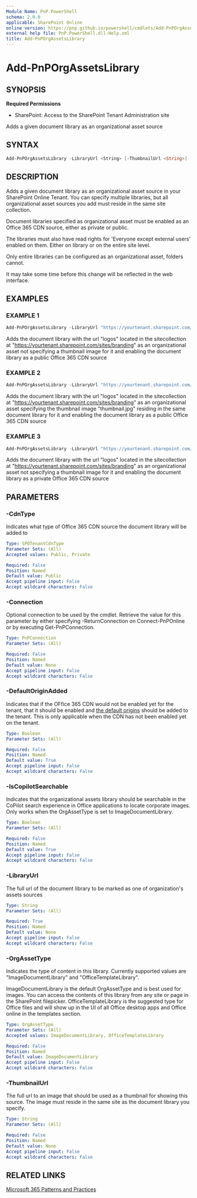 ```yaml
---
Module Name: PnP.PowerShell
schema: 2.0.0
applicable: SharePoint Online
online version: https://pnp.github.io/powershell/cmdlets/Add-PnPOrgAssetsLibrary.html
external help file: PnP.PowerShell.dll-Help.xml
title: Add-PnPOrgAssetsLibrary
---
```

  
# Add-PnPOrgAssetsLibrary

## SYNOPSIS

**Required Permissions**

* SharePoint: Access to the SharePoint Tenant Administration site

Adds a given document library as an organizational asset source

## SYNTAX

```powershell
Add-PnPOrgAssetsLibrary -LibraryUrl <String> [-ThumbnailUrl <String>] [-CdnType <SPOTenantCdnType>] [-OrgAssetType <OrgAssetType>] [-DefaultOriginAdded <bool>] [-IsCopilotSearchable <bool>] [-Connection <PnPConnection>] 
```

## DESCRIPTION
Adds a given document library as an organizational asset source in your SharePoint Online Tenant. You can specify multiple libraries, but all organizational asset sources you add must reside in the same site collection.

Document libraries specified as organizational asset must be enabled as an Office 365 CDN source, either as private or public.

The libraries must also have read rights for 'Everyone except external users' enabled on them. Either on library or on the entire site level.

Only entire libraries can be configured as an organizational asset, folders cannot.

It may take some time before this change will be reflected in the web interface.

## EXAMPLES

### EXAMPLE 1
```powershell
Add-PnPOrgAssetsLibrary -LibraryUrl "https://yourtenant.sharepoint.com/sites/branding/logos"
```

Adds the document library with the url "logos" located in the sitecollection at "https://yourtenant.sharepoint.com/sites/branding" as an organizational asset not specifying a thumbnail image for it and enabling the document library as a public Office 365 CDN source

### EXAMPLE 2
```powershell
Add-PnPOrgAssetsLibrary -LibraryUrl "https://yourtenant.sharepoint.com/sites/branding/logos" -ThumbnailUrl "https://yourtenant.sharepoint.com/sites/branding/logos/thumbnail.jpg"
```

Adds the document library with the url "logos" located in the sitecollection at "https://yourtenant.sharepoint.com/sites/branding" as an organizational asset specifying the thumbnail image "thumbnail.jpg" residing in the same document library for it and enabling the document library as a public Office 365 CDN source

### EXAMPLE 3
```powershell
Add-PnPOrgAssetsLibrary -LibraryUrl "https://yourtenant.sharepoint.com/sites/branding/logos" -CdnType Private
```

Adds the document library with the url "logos" located in the sitecollection at "https://yourtenant.sharepoint.com/sites/branding" as an organizational asset not specifying a thumbnail image for it and enabling the document library as a private Office 365 CDN source

## PARAMETERS

### -CdnType
Indicates what type of Office 365 CDN source the document library will be added to

```yaml
Type: SPOTenantCdnType
Parameter Sets: (All)
Accepted values: Public, Private

Required: False
Position: Named
Default value: Public
Accept pipeline input: False
Accept wildcard characters: False
```

### -Connection
Optional connection to be used by the cmdlet. Retrieve the value for this parameter by either specifying -ReturnConnection on Connect-PnPOnline or by executing Get-PnPConnection.

```yaml
Type: PnPConnection
Parameter Sets: (All)

Required: False
Position: Named
Default value: None
Accept pipeline input: False
Accept wildcard characters: False
```

### -DefaultOriginAdded
Indicates that if the OFfice 365 CDN would not be enabled yet for the tenant, that it should be enabled and [the default origins](https://learn.microsoft.com/microsoft-365/enterprise/use-microsoft-365-cdn-with-spo?view=o365-worldwide#default-cdn-origins) should be added to the tenant. This is only applicable when the CDN has not been enabled yet on the tenant.

```yaml
Type: Boolean
Parameter Sets: (All)

Required: False
Position: Named
Default value: True
Accept pipeline input: False
Accept wildcard characters: False
```

### -IsCopilotSearchable
Indicates that the organizational assets library should be searchable in the CoPilot search experience in Office applications to locate corporate images. Only works when the OrgAssetType is set to ImageDocumentLibrary.

```yaml
Type: Boolean
Parameter Sets: (All)

Required: False
Position: Named
Default value: True
Accept pipeline input: False
Accept wildcard characters: False
```

### -LibraryUrl
The full url of the document library to be marked as one of organization's assets sources

```yaml
Type: String
Parameter Sets: (All)

Required: True
Position: Named
Default value: None
Accept pipeline input: False
Accept wildcard characters: False
```

### -OrgAssetType
Indicates the type of content in this library. Currently supported values are "ImageDocumentLibrary" and "OfficeTemplateLibrary".

ImageDocumentLibrary is the default OrgAssetType and is best used for images. You can access the contents of this library from any site or page in the SharePoint filepicker. OfficeTemplateLibrary is the suggested type for Office files and will show up in the UI of all Office desktop apps and Office online in the templates section.

```yaml
Type: OrgAssetType
Parameter Sets: (All)
Accepted values: ImageDocumentLibrary, OfficeTemplateLibrary

Required: False
Position: Named
Default value: ImageDocumentLibrary
Accept pipeline input: False
Accept wildcard characters: False
```

### -ThumbnailUrl
The full url to an image that should be used as a thumbnail for showing this source. The image must reside in the same site as the document library you specify.

```yaml
Type: String
Parameter Sets: (All)

Required: False
Position: Named
Default value: None
Accept pipeline input: False
Accept wildcard characters: False
```

## RELATED LINKS

[Microsoft 365 Patterns and Practices](https://aka.ms/m365pnp)